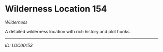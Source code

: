 # Wilderness Location 154

*Wilderness*

A detailed wilderness location with rich history and plot hooks.

---
*ID: LOC00153*